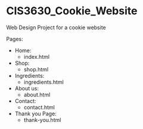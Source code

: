 # CIS3630_Cookie_Website

Web Design Project for a cookie website

Pages:
- Home:
    - index.html
- Shop:
    - shop.html
- Ingredients:
    - ingredients.html
- About us:
    - about.html
- Contact:
    - contact.html
- Thank you Page:
    - thank-you.html
